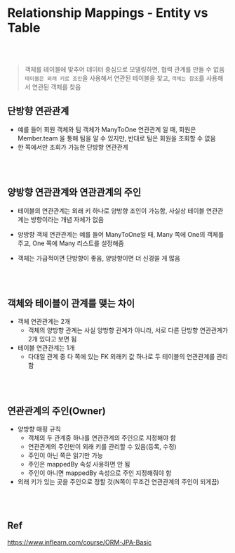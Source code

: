 # Relationship Mappings - Entity vs Table

<br>
<br>


> 객체를 테이블에 맞추어 데이터 중심으로 모델링하면, 협력 관계를 만들 수 없음  
> `테이블은 외래 키로 조인`을 사용해서 연관된 테이블을 찾고, `객체는 참조`를 사용해서 연관된 객체를 찾음


## 단방향 연관관계
* 예를 들어 회원 객체와 팀 객체가 ManyToOne 연관관계 일 때, 회원은 Member.team 을 통해 팀을 알 수 있지만, 반대로 팀은 회원을 조회할 수 없음
* 한 쪽에서만 조회가 가능한 단방향 연관관계



<br>
<br>


## 양방향 연관관계와 연관관계의 주인
* 테이블의 연관관계는 외래 키 하나로 양방향 조인이 가능함, 사실상 테이블 연관관계는 방향이라는 개념 자체가 없음
* 양방향 객체 연관관계는 예를 들어 ManyToOne일 때, Many 쪽에 One의 객체를 주고, One 쪽에 Many 리스트를 설정해줌


* 객체는 가급적이면 단방향이 좋음, 양방향이면 더 신경쓸 게 많음



<br>
<br>


## 객체와 테이블이 관계를 맺는 차이
* 객체 연관관계는 2개
	* 객체의 양방향 관계는 사실 양방향 관계가 아니라, 서로 다른 단방향 연관관계가 2개 있다고 보면 됨
* 테이블 연관관계는 1개
	* 다대일 관계 중 다 쪽에 있는 FK 외래키 값 하나로 두 테이블의 연관관계를 관리함


<br>
<br>


## 연관관계의 주인(Owner)
* 양방향 매핑 규칙
	* 객체의 두 관계중 하나를 연관관계의 주인으로 지정해야 함
	* 연관관계의 주인만이 외래 키를 관리할 수 있음(등록, 수정)
	* 주인이 아닌 쪽은 읽기만 가능
	* 주인은 mappedBy 속성 사용하면 안 됨
	* 주인이 아니면 mappedBy 속성으로 주인 지정해줘야 함
* 외래 키가 있는 곳을 주인으로 정할 것(N쪽이 무조건 연관관계의 주인이 되게끔)



<br>
<br>

## Ref
https://www.inflearn.com/course/ORM-JPA-Basic
